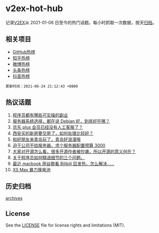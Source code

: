 # v2ex-hot-hub

 记录[V2EX](https://www.v2ex.com/)从 2021-01-06 日至今的热门话题。每小时抓取一次数据，按天[归档](archives)。
 
 ## 相关项目

- [GitHub热榜](https://github.com/snaildev/github-hot-hub)
- [知乎热榜](https://github.com/snaildev/zhihu-hot-hub)
- [微博热榜](https://github.com/snaildev/weibo-hot-hub)
- [头条热榜](https://github.com/snaildev/toutiao-hot-hub)
- [抖音热榜](https://github.com/snaildev/douyin-hot-hub)


 `更新时间：2021-06-24 21:12:43 +0800`

## 热议话题

1. [程序员都有哪些可实操的副业](https://www.v2ex.com/t/785504)
1. [服务器系统选择，都在说 Debian 好，到底好在哪？](https://www.v2ex.com/t/785459)
1. [京东 plus 会员已经没有人工客服了？](https://www.v2ex.com/t/785483)
1. [西安买的新房要交房了，如何处理比较好？](https://www.v2ex.com/t/785492)
1. [和好朋友来青岛玩了，青岛好浪漫哦](https://www.v2ex.com/t/785433)
1. [迫于公司不给服务器，求个服务器配置预算 3000](https://www.v2ex.com/t/785493)
1. [大家对开源怎么看，很多开源作者被抄袭，所以开源的意义何在？](https://www.v2ex.com/t/785522)
1. [关于程序员如何精进细节的三个问题。](https://www.v2ex.com/t/785434)
1. [最近 macbook 用谷歌看 Bilibili 巨发热，怎么解决……](https://www.v2ex.com/t/785404)
1. [XS Max 暴力换电池](https://www.v2ex.com/t/785517)

## 历史归档

[archives](archives)

## License

See the [LICENSE](LICENSE) file for license rights and limitations (MIT).
